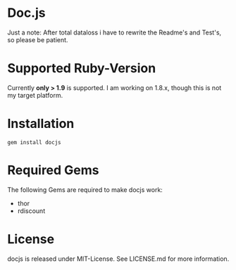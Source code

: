 Doc.js
======
Just a note: After total dataloss i have to rewrite the Readme's and Test's, so please be patient.

Supported Ruby-Version
======================
Currently **only > 1.9** is supported. I am working on 1.8.x, though this is not my target platform.

Installation
============
    gem install docjs

Required Gems
=============
The following Gems are required to make docjs work:
  - thor
  - rdiscount
  
License
=======
docjs is released under MIT-License. See LICENSE.md for more information.
